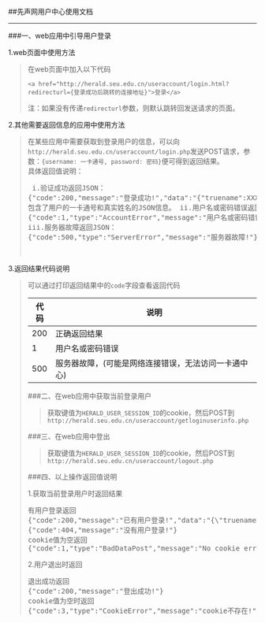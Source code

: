 ##先声网用户中心使用文档


----------

###一、web应用中引导用户登录

1.web页面中使用方法

>在web页面中加入以下代码<pre>`<a href="http://herald.seu.edu.cn/useraccount/login.html?redirecturl={登录成功后跳转的连接地址}">登录</a>`</pre>
注：如果没有传递`redirecturl`参数，则默认跳转回发送请求的页面。

2.其他需要返回信息的应用中使用方法

>在某些应用中需要获取到登录用户的信息，可以向`http://herald.seu.edu.cn/useraccount/login.php`发送POST请求，参数：`{username: 一卡通号, password: 密码}`便可得到返回结果。<br/>
具体返回值说明：<pre>
i.验证成功返回JSON：
{"code":200,"message":"登录成功!","data":"{\"truename\":XXX,\"cardnum\":213xxxxxx}"}
包含了用户的一卡通号和真实姓名的JSON信息。
ii.用户名或密码错误返回JSON：
{"code":1,"type":"AccountError","message":"用户名或密码错误!"}
iii.服务器故障返回JSON：
{"code":500,"type":"ServerError","message":"服务器故障!"}
</pre>

3.返回结果代码说明

>可以通过打印返回结果中的`code`字段查看返回代码<table>
    <thead><tr><th>代码</th><th>说明</th></tr></thead>
    <tbody><tr><td>200</td><td>正确返回结果</td></tr><tr><td>1</td><td>用户名或密码错误</td><tr><td>500</td><td>服务器故障，(可能是网络连接错误，无法访问一卡通中心)</td></tr></tr></tbody>
</table>

###二、在web应用中获取当前登录用户

>获取键值为`HERALD_USER_SESSION_ID`的cookie，然后POST到`http://herald.seu.edu.cn/useraccount/getloginuserinfo.php`

###三、在web应用中登出

>获取键值为`HERALD_USER_SESSION_ID`的cookie，然后POST到`http://herald.seu.edu.cn/useraccount/logout.php`

###四、以上操作返回值说明

1.获取当前登录用户时返回结果

<pre>有用户登录返回
{"code":200,"message":"已有用户登录!","data":"{\"truename\":XXX,\"cardnum\":213xxxxxx}"}没有用户登录登录返回
{"code":404,"message":"没有用户登录!"}
cookie值为空返回
{"code":1,"type":"BadDataPost","message":"No cookie error!"}
</pre>

2.用户退出时返回

<pre>退出成功返回
{"code":200,"message":"登出成功!"}
cookie值为空时返回
{"code":3,"type":"CookieError","message":"cookie不存在!"}
</pre>

